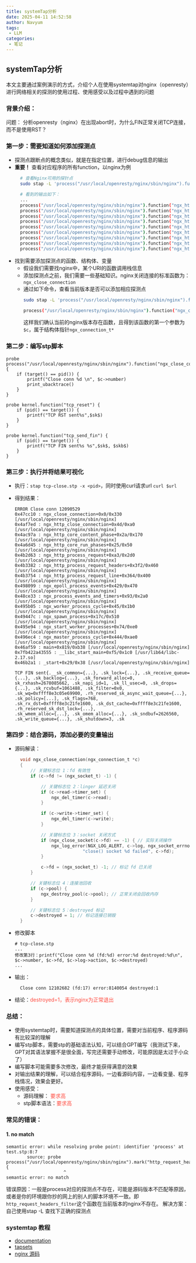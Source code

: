 ```yaml
---
title: systemTap分析
date: 2025-04-11 14:52:58
author: Navyum
tags: 
 - LLM
categories: 
 - 笔记
---
```

## systemTap分析
本文主要通过案例演示的方式，介绍个人在使用systemtap对nginx（openresty）进行网络相关的探测的使用过程、使用感受以及过程中遇到的问题

### 背景介绍：
问题： 分析openresty（nginx）在出现abort时，为什么FIN正常关闭TCP连接，而不是使用RST？

### 第一步：需要知道如何添加探测点
* 探测点跟断点的概念类似，就是在指定位置，进行debug信息的输出
* **重要！** 查看对应程序的所有function，以nginx为例
  ```bash
    # 查看Nginx可用的探针点
    sudo stap -L 'process("/usr/local/openresty/nginx/sbin/nginx").function("*")'(还有一种方式是：使用nm ./sbin/nginx，但是看不到参数和文件位置)

    # 看到的输出如下：
    ...
    process("/usr/local/openresty/nginx/sbin/nginx").function("ngx_http_variables_add_core_vars@src/http/ngx_http_variables.c:2592") $cf:ngx_conf_t*
    process("/usr/local/openresty/nginx/sbin/nginx").function("ngx_http_variables_init_vars@src/http/ngx_http_variables.c:2635") $cf:ngx_conf_t* $hash:ngx_hash_init_t
    process("/usr/local/openresty/nginx/sbin/nginx").function("ngx_http_wait_request_handler@src/http/ngx_http_request.c:375") $rev:ngx_event_t*
    process("/usr/local/openresty/nginx/sbin/nginx").function("ngx_http_weak_etag@src/http/ngx_http_core_module.c:1703") $r:ngx_http_request_t*
    process("/usr/local/openresty/nginx/sbin/nginx").function("ngx_http_write_filter@src/http/ngx_http_write_filter_module.c:48") $r:ngx_http_request_t* $in:ngx_chain_t*
    process("/usr/local/openresty/nginx/sbin/nginx").function("ngx_http_write_filter_init@src/http/ngx_http_write_filter_module.c:362") $cf:ngx_conf_t*
    process("/usr/local/openresty/nginx/sbin/nginx").function("ngx_http_write_request_body@src/http/ngx_http_request_body.c:484") $r:ngx_http_request_t*
    process("/usr/local/openresty/nginx/sbin/nginx").function("ngx_http_writer@src/http/ngx_http_request.c:2786") $r:ngx_http_request_t*
    process("/usr/local/openresty/nginx/sbin/nginx").function("ngx_http_xss_body_filter@../xss-nginx-module-0.06/src/ngx_http_xss_filter_module.c:264") $r:ngx_http_request_t* $in:ngx_chain_t* $ll:ngx_chain_t**
  ```
* 找到需要添加探测点的函数、结构体、变量
    * 假设我们需要找nginx中，某个URI的函数调用栈信息
    * 添加探测点之前，我们需要一些基础知识。nginx关闭连接的标准函数为：`ngx_close_connection`
    * 通过如下命令，查看当前版本是否可以添加相应探测点
      ```bash
      sudo stap -L 'process("/usr/local/openresty/nginx/sbin/nginx").function("*")'|grep ngx_close_connection
      
      process("/usr/local/openresty/nginx/sbin/nginx").function("ngx_close_connection@src/core/ngx_connection.c:1179") $c:ngx_connection_t*
      ```
      这样我们确认当前的nginx版本存在函数，且得到该函数的第一个参数为`$c`，属于结构体指针`ngx_connection_t*`


### 第二步：编写stp脚本
```tcp-close.stp
probe process("/usr/local/openresty/nginx/sbin/nginx").function("ngx_close_connection") {
    if (target() == pid()) {
        printf("Close conn %d \n", $c->number)
        print_ubacktrace()
    }
}

probe kernel.function("tcp_reset") {
    if (pid() == target()) {
        printf("TCP RST sent%s",$sk$)
    }
}

probe kernel.function("tcp_send_fin") {
    if (pid() == target()) {
        printf("TCP FIN sent%s %s",$sk$, $skb$)
    }
}
```



### 第三步：执行并将结果可视化
* 执行：`stap tcp-close.stp -x <pid>`，同时使用curl请求url `curl $url` 

* 得到结果：
    ```log
    ERROR Close conn 12090529 
    0x47cc10 : ngx_close_connection+0x0/0x330 [/usr/local/openresty/nginx/sbin/nginx]
    0x4af7ed : ngx_http_close_connection+0x4d/0xa0 [/usr/local/openresty/nginx/sbin/nginx]
    0x4ac97a : ngx_http_core_content_phase+0x2a/0x170 [/usr/local/openresty/nginx/sbin/nginx]
    0x4a6d45 : ngx_http_core_run_phases+0x25/0x50 [/usr/local/openresty/nginx/sbin/nginx]
    0x4b2d63 : ngx_http_process_request+0xa3/0x2d0 [/usr/local/openresty/nginx/sbin/nginx]
    0x4b3382 : ngx_http_process_request_headers+0x3f2/0x460 [/usr/local/openresty/nginx/sbin/nginx]
    0x4b3754 : ngx_http_process_request_line+0x364/0x400 [/usr/local/openresty/nginx/sbin/nginx]
    0x498099 : ngx_epoll_process_events+0x429/0x470 [/usr/local/openresty/nginx/sbin/nginx]
    0x48ce33 : ngx_process_events_and_timers+0x93/0x2a0 [/usr/local/openresty/nginx/sbin/nginx]
    0x495b05 : ngx_worker_process_cycle+0x45/0x1b0 [/usr/local/openresty/nginx/sbin/nginx]
    0x49447c : ngx_spawn_process+0x17c/0x510 [/usr/local/openresty/nginx/sbin/nginx]
    0x495e94 : ngx_start_worker_processes+0x74/0xe0 [/usr/local/openresty/nginx/sbin/nginx]
    0x496ec4 : ngx_master_process_cycle+0x444/0xae0 [/usr/local/openresty/nginx/sbin/nginx]
    0x46af59 : main+0x819/0xb38 [/usr/local/openresty/nginx/sbin/nginx]
    0x7fb422a43555 : __libc_start_main+0xf5/0x1c0 [/usr/lib64/libc-2.17.so]
    0x46b2a1 : _start+0x29/0x38 [/usr/local/openresty/nginx/sbin/nginx]

    TCP FIN sent{.__sk_common={...}, .sk_lock={...}, .sk_receive_queue={...}, .sk_backlog={...}, .sk_forward_alloc=0, 
    sk_rxhash=2678085662, .sk_napi_id=1, .sk_ll_usec=0, .sk_drops={...}, .sk_rcvbuf=1061488, .sk_filter=0x0, 
    .sk_wq=0xffff8e3c05e69900, .rh_reserved_sk_async_wait_queue={...}, .sk_policy=[...], .sk_flags=768, 
    .sk_rx_dst=0xffff8e3c21fe1600, .sk_dst_cache=0xffff8e3c21fe1600, .rh_reserved_sk_dst_lock={...}, 
    .sk_wmem_alloc={...}, .sk_omem_alloc={...}, .sk_sndbuf=2626560, .sk_write_queue={...}, .sk_shutdown=3, .sk

    ```

### 第四步：结合源码，添加必要的变量输出

* 源码解读：
  ```c
    void ngx_close_connection(ngx_connection_t *c)
    {
        // 关键标志位 1：fd 有效性
        if (c->fd != (ngx_socket_t) -1) {

            // 关键标志位 2：linger 延迟关闭
            if (c->read->timer_set) {
                ngx_del_timer(c->read);
            }

            if (c->write->timer_set) {
                ngx_del_timer(c->write);
            }

            // 关键标志位 3：socket 关闭方式
            if (ngx_close_socket(c->fd) == -1) { // 实际关闭操作
                ngx_log_error(NGX_LOG_ALERT, c->log, ngx_socket_errno,
                            "close() socket %d failed", c->fd);
            }

            c->fd = (ngx_socket_t) -1; // 标记 fd 已关闭
        }

        // 关键标志位 4：连接池回收
        if (c->pool) {
            ngx_destroy_pool(c->pool); // 正常关闭会回收内存
        }

        // 关键标志位 5：destroyed 标记
        c->destroyed = 1; // 标记连接已销毁
    }
  ```

* 修改脚本
  ```tcp-close.stp
  # tcp-close.stp
  ...
  修改第3行：printf("Close conn %d (fd:%d) error:%d destroyed:%d\n", $c->number, $c->fd, $c->log->action, $c->destroyed)
  ...
  ```

* 输出：
  ```log
    Close conn 12102682 (fd:17) error:8140054 destroyed:1
  ```

* 结论：<span style="color: rgb(255, 76, 65);">destroyed=1，表示nginx为正常退出</span>


### 总结：
* 使用systemtap时，需要知道探测点的具体位置，需要对当前程序、程序源码有比较深的理解
* 编写stp脚本，需要stp的基础语法认知，可以结合GPT编写（我测试下来，GPT对其语法掌握不是很全面，写完还需要手动修改，可能原因是太过于小众了）
* 编写脚本可能需要多次修改，最终才能获得满意的效果
* 对输出结果的理解，可以结合程序源码，一边看源码内容，一边看变量、程序栈情况，效果会更好。
* 使用感受：
    * 源码理解：   <span style="color: rgb(255, 76, 65);">要求高</span>
    * stp脚本语法：<span style="color: rgb(255, 76, 65);">要求高</span>

### 常见的错误：
#### 1. no match
```
semantic error: while resolving probe point: identifier 'process' at test.stp:8:7
        source: probe process("/usr/local/openresty/nginx/sbin/nginx").mark("http_request_headers_filter") {
                      ^
semantic error: no match
```

错误原因：一般是process对应的探测点不存在，可能是源码版本不匹配等原因，或者是你的环境跟你抄的网上的别人的脚本环境不一致。即`http_request_headers_filter`这个函数在当前版本的nginx不存在。
解决方案：自己使用stap -L 查找下正确的探测点



### systemtap 教程
* [documentation](https://sourceware.org/systemtap/documentation.html)
* [tapsets](https://sourceware.org/systemtap/tapsets/)
* [nginx 源码](https://github.com/nginx/nginx)